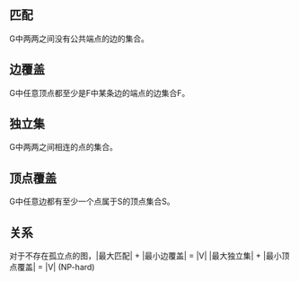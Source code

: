 ## 匹配

G中两两之间没有公共端点的边的集合。

## 边覆盖

G中任意顶点都至少是F中某条边的端点的边集合F。

## 独立集

G中两两之间相连的点的集合。

## 顶点覆盖

G中任意边都有至少一个点属于S的顶点集合S。



## 关系

对于不存在孤立点的图，|最大匹配| + |最小边覆盖| = |V|
|最大独立集| + |最小顶点覆盖| = |V| (NP-hard)




